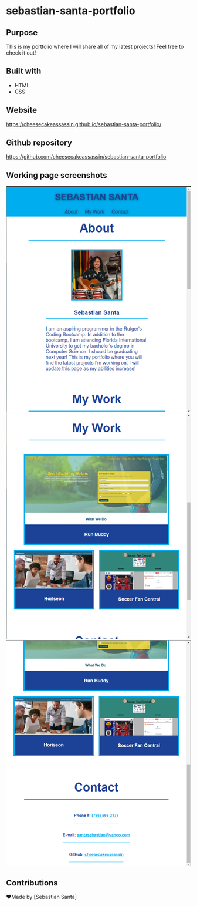 # sebastian-santa-portfolio

## Purpose
This is my portfolio where I will share all of my latest projects! Feel free to check it out!

## Built with
* HTML
* CSS

## Website 
https://cheesecakeassassin.github.io/sebastian-santa-portfolio/

## Github repository 
https://github.com/cheesecakeassassin/sebastian-santa-portfolio

## Working page screenshots 
<img src="./assets/images/portfolio-pic-about.png">
<img src="./assets/images/portfolio-pic-work.png">
<img src="./assets/images/portfolio-pic-contact.png">


## Contributions
❤️Made by [Sebastian Santa]
